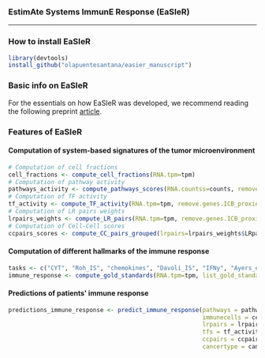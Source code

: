 ### EstimAte Systems ImmunE Response (EaSIeR)

---
 
### How to install EaSIeR

```R
library(devtools)
install_github("olapuentesantana/easier_manuscript")
```

### Basic info on EaSIeR
For the essentials on how EaSIeR was developed, we recommend reading the following preprint [article](https://www.biorxiv.org/content/10.1101/2021.02.05.429977v1).

### Features of EaSIeR

#### Computation of system-based signatures of the tumor microenvironment

```R
# Computation of cell fractions
cell_fractions <- compute_cell_fractions(RNA.tpm=tpm)
# Computation of pathway activity
pathways_activity <- compute_pathways_scores(RNA.countss=counts, remove.genes.ICB_proxies=TRUE)
# Computation of TF activity
tf_activity <- compute_TF_activity(RNA.tpm=tpm, remove.genes.ICB_proxies=FALSE)
# Computation of LR pairs weights
lrpairs_weights <- compute_LR_pairs(RNA.tpm=tpm, remove.genes.ICB_proxies=FALSE, compute.cytokines.pairs=FALSE, cancertype="pancan")
# Computation of Cell-Cell scores
ccpairs_scores <- compute_CC_pairs_grouped(lrpairs=lrpairs_weights$LRpairs, cancertype="pancan")
```

#### Computation of different hallmarks of the immune response

```R
tasks <- c("CYT", "Roh_IS", "chemokines", "Davoli_IS", "IFNy", "Ayers_expIS", "Tcell_inflamed", "RIR", "TLS")
immune_response <- compute_gold_standards(RNA.tpm=tpm, list_gold_standards=tasks, cancertype=cancer_type, output_file_path=tmp_file_path)
```

#### Predictions of patients' immune response
```R
predictions_immune_response <- predict_immune_response(pathways = pathways_activity,
                                                       immunecells = cell_fractions,
                                                       lrpairs = lrpairs_weights,
                                                       tfs = tf_activity,
                                                       ccpairs = ccpairs_scores,
                                                       cancertype = cancertype)
```